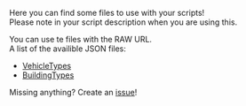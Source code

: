 Here you can find some files to use with your scripts!   
Please note in your script description when you are using this.


You can use te files with the RAW URL.  
A list of the availible JSON files:
- [VehicleTypes](https://raw.githubusercontent.com/Piet2001/MKS_SCRIPT_TOOLS/master/VehicleType.json)
- [BuildingTypes](https://raw.githubusercontent.com/Piet2001/MKS_SCRIPT_TOOLS/master/BuidingType.json)

Missing anything? Create an [issue](https://github.com/Piet2001/MKS_SCRIPT_TOOLS/issues/new)!
